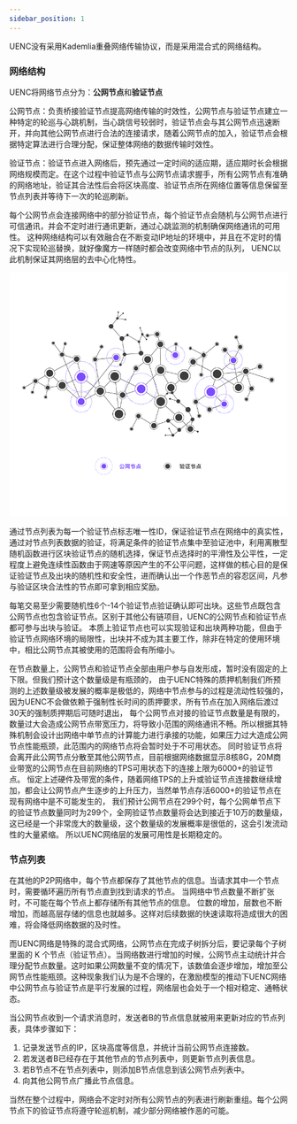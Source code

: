 ```yaml
---
sidebar_position: 1
---
```


UENC没有采用Kademlia重叠网络传输协议，而是采用混合式的网络结构。

### 网络结构

UENC将网络节点分为：**公网节点**和**验证节点**

公网节点：负责桥接验证节点提高网络传输的时效性，公网节点与验证节点建立一种特定的轮巡与心跳机制，当心跳信号较弱时，验证节点会与其公网节点迅速断开，并向其他公网节点进行合法的连接请求，随着公网节点的加入，验证节点会根据特定算法进行合理分配，保证整体网络的数据传输时效性。 

验证节点：验证节点进入网络后，预先通过一定时间的适应期，适应期时长会根据网络规模而定。在这个过程中验证节点与公网节点请求握手，所有公网节点有准确的网络地址，验证其合法性后会将区块高度、验证节点所在网络位置等信息保留至节点列表并等待下一次的轮巡刷新。

每个公网节点会连接网络中的部分验证节点，每个验证节点会随机与公网节点进行可信通讯，并会不定时进行通讯更新，通过心跳监测的机制确保网络通讯的可用性。
这种网络结构可以有效融合在不断变动IP地址的环境中，并且在不定时的情况下实现轮巡替换，就好像魔方一样随时都会改变网络中节点的队列，
UENC以此机制保证其网络层的去中心化特性。

![Example banner](../assets/step.assets/8-7.png)

通过节点列表为每一个验证节点标志唯一性ID，保证验证节点在网络中的真实性，通过对节点列表数据的验证，将满足条件的验证节点集中至验证池中，利用离散型随机函数进行区块验证节点的随机选择，保证节点选择时的平滑性及公平性，一定程度上避免连续性函数由于网速等原因产生的不公平问题，这样做的核心目的是保证验证节点及出块的随机性和安全性，进而确认出一个作恶节点的容忍区间，凡参与验证区块合法性的节点即可拿到相应奖励。

每笔交易至少需要随机性6个-14个验证节点验证确认即可出块。这些节点既包含公网节点也包含验证节点。区别于其他公有链项目，UENC的公网节点和验证节点都可参与出块与验证。
本质上验证节点也可以实现验证和出块两种功能，但由于验证节点网络环境的局限性，出块并不成为其主要工作，除非在特定的使用环境中，相比公网节点其被使用的范围将会有所缩小。

在节点数量上，公网节点和验证节点全部由用户参与自发形成，暂时没有固定的上下限。但我们预计这个数量级是有瓶颈的，
由于UENC特殊的质押机制我们所预测的上述数量级被发展的概率是极低的，网络中节点参与的过程是流动性较强的，因为UENC不会做依赖于强制性长时间的质押要求，所有节点在加入网络后渡过30天的强制质押期后可随时退出，
每个公网节点对接的验证节点数量是有限的，数量过大会造成公网节点带宽压力，将导致小范围的网络通讯不畅。所以根据其特殊机制会设计出网络中单节点的计算能力进行承接的功能，如果压力过大造成公网节点性能瓶颈，此范围内的网络节点将会暂时处于不可用状态。
同时验证节点将会离开此公网节点分散至其他公网节点，目前根据网络数据显示8核8G，20M商业带宽的公网节点在目前网络的TPS可用状态下的连接上限为6000+的验证节点。
恒定上述硬件及带宽的条件，随着网络TPS的上升或验证节点连接数继续增加，都会让公网节点产生逐步的上升压力，当然单节点存活6000+的验证节点在现有网络中是不可能发生的，
我们预计公网节点在299个时，每个公网单节点下的验证节点数量同时为299个，全网验证节点数量将会达到接近于10万的数量级，这已经是一个非常庞大的数量级，这个数量级的发展概率是很低的，这会引发流动性的大量紧缩。
所以UENC网络层的发展可用性是长期稳定的。

### 节点列表
在其他的P2P网络中，每个节点都保存了其他节点的信息。当请求其中一个节点时，需要循环遍历所有节点直到找到请求的节点。 当网络中节点数量不断扩张时，不可能在每个节点上都存储所有其他节点的信息。 位数的增加，层数也不断增加，而越高层存储的信息也就越多。这样对后续数据的快速读取将造成很大的困难，将会降低网络数据的及时性。

而UENC网络是特殊的混合式网络，公网节点在完成子树拆分后，要记录每个子树里面的 K 个节点（验证节点）。当网络数进行增加的时候，公网节点主动统计并合理分配节点数量。这时如果公网数量不变的情况下，该数值会逐步增加，增加至公网节点性能瓶颈。这种现象我们认为是不合理的，在激励模型的推动下UENC网络中公网节点与验证节点是平行发展的过程，网络层也会处于一个相对稳定、通畅状态。

当公网节点收到一个请求消息时，发送者B的节点信息就被用来更新对应的节点列表，具体步骤如下：

   1. 记录发送节点的IP，区块高度等信息，并统计当前公网节点连接数。
   2. 若发送者B已经存在于其他节点的节点列表中，则更新节点列表信息。
   3. 若B节点不在节点列表中，则添加B节点信息到该公网节点列表中。
   4. 向其他公网节点广播此节点信息。

当然在整个过程中，网络会不定时对所有公网节点的列表进行刷新重组。每个公网节点下的验证节点将遵守轮巡机制，减少部分网络被作恶的可能。
